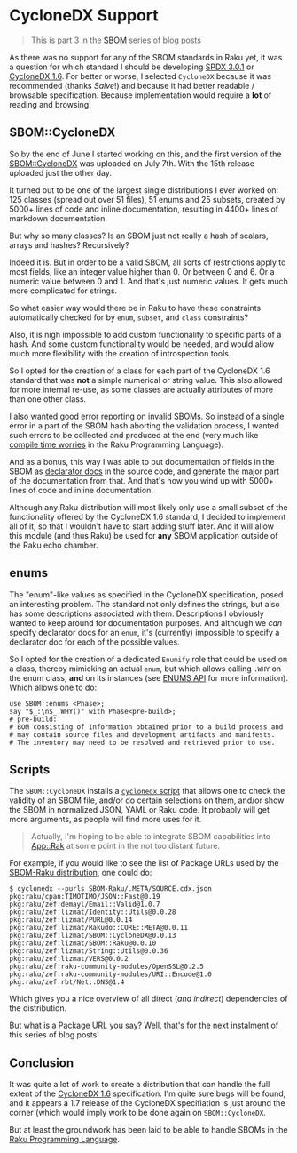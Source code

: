 # CycloneDX Support

> This is part 3 in the [SBOM](https://dev.to/lizmat/series/32933) series of blog posts

As there was no support for any of the SBOM standards in Raku yet, it was a question for which standard I should be developing [SPDX 3.0.1](https://spdx.github.io/spdx-spec/v3.0.1/) or [CycloneDX 1.6](https://cyclonedx.org/docs/1.6/json).  For better or worse, I selected `CycloneDX` because it was recommended (thanks *Salve*!) and because it had better readable / browsable specification.  Because implementation would require a **lot** of reading and browsing!

## SBOM::CycloneDX

So by the end of June I started working on this, and the first version of the [SBOM::CycloneDX](https://raku.land/zef:lizmat/SBOM::CycloneDX) was uploaded on July 7th.  With the 15th release uploaded just the other day.

It turned out to be one of the largest single distributions I ever worked on: 125 classes (spread out over 51 files), 51 enums and 25 subsets, created by 5000+ lines of code and inline documentation, resulting in 4400+ lines of markdown documentation.

But why so many classes?  Is an SBOM just not really a hash of scalars, arrays and hashes?  Recursively?

Indeed it is.  But in order to be a valid SBOM, all sorts of restrictions apply to most fields, like an integer value higher than 0.  Or between 0 and 6. Or a numeric value between 0 and 1. And that's just numeric values.  It gets much more complicated for strings.

So what easier way would there be in Raku to have these constraints automatically checked for by `enum`, `subset`, and `class` constraints?

Also, it is nigh impossible to add custom functionality to specific parts of a hash.  And some custom functionality would be needed, and would allow much more flexibility with the creation of introspection tools.

So I opted for the creation of a class for each part of the CycloneDX 1.6 standard that was **not** a simple numerical or string value.  This also allowed for more internal re-use, as some classes are actually attributes of more than one other class.

I also wanted good error reporting on invalid SBOMs.  So instead of a single error in a part of the SBOM hash aborting the validation process, I wanted such errors to be collected and produced at the end (very much like [compile time worries](https://docs.raku.org/language/pragmas#worries) in the Raku Programming Language).

And as a bonus, this way I was able to put documentation of fields in the SBOM as [declarator docs](https://docs.raku.org/language/pod#index-entry-#=) in the source code, and generate the major part of the documentation from that. And that's how you wind up with 5000+ lines of code and inline documentation.

Although any Raku distribution will most likely only use a small subset of the functionality offered by the CycloneDX 1.6 standard, I decided to implement all of it, so that I wouldn't have to start adding stuff later.  And it will allow this module (and thus Raku) be used for **any** SBOM application outside of the Raku echo chamber.

## enums

The "enum"-like values as specified in the CycloneDX specification, posed an interesting problem.  The standard not only defines the strings, but also has some descriptions associated with them.  Descriptions I obviously wanted to keep around for documentation purposes.  And although we *can* specify declarator docs for an `enum`, it's (currently) impossible to specify a declarator doc for each of the possible values.

So I opted for the creation of a dedicated `Enumify` role that could be used on a class, thereby mimicking an actual `enum`, but which allows calling `.WHY` on the enum class, **and** on its instances (see [ENUMS API](https://raku.land/zef:lizmat/SBOM::CycloneDX#enums-api) for more information).  Which allows one to do:
```
use SBOM::enums <Phase>;
say "$_:\n$_.WHY()" with Phase<pre-build>;
# pre-build:
# BOM consisting of information obtained prior to a build process and
# may contain source files and development artifacts and manifests.
# The inventory may need to be resolved and retrieved prior to use.
```

## Scripts

The `SBOM::CycloneDX` installs a [`cyclonedx` script](https://raku.land/zef:lizmat/SBOM::CycloneDX#cyclonedx) that allows one to check the validity of an SBOM file, and/or do certain selections on them, and/or show the SBOM in normalized JSON, YAML or Raku code.  It probably will get more arguments, as people will find more uses for it.

> Actually, I'm hoping to be able to integrate SBOM capabilities into [App::Rak](https://raku.land/zef:lizmat/App::Rak) at some point in the not too distant future.

For example, if you would like to see the list of Package URLs used by the [SBOM-Raku distribution](https://raku.land/zef:lizmat/SBOM::Raku), one could do:
```
$ cyclonedx --purls SBOM-Raku/.META/SOURCE.cdx.json
pkg:raku/cpan:TIMOTIMO/JSON::Fast@0.19
pkg:raku/zef:demayl/Email::Valid@1.0.7
pkg:raku/zef:lizmat/Identity::Utils@0.0.28
pkg:raku/zef:lizmat/PURL@0.0.14
pkg:raku/zef:lizmat/Rakudo::CORE::META@0.0.11
pkg:raku/zef:lizmat/SBOM::CycloneDX@0.0.13
pkg:raku/zef:lizmat/SBOM::Raku@0.0.10
pkg:raku/zef:lizmat/String::Utils@0.0.36
pkg:raku/zef:lizmat/VERS@0.0.2
pkg:raku/zef:raku-community-modules/OpenSSL@0.2.5
pkg:raku/zef:raku-community-modules/URI::Encode@1.0
pkg:raku/zef:rbt/Net::DNS@1.4
```
Which gives you a nice overview of all direct (*and indirect*) dependencies of the distribution.

But what is a Package URL you say?   Well, that's for the next instalment of this series of blog posts!

## Conclusion
It was quite a lot of work to create a distribution that can handle the full extent of the [CycloneDX 1.6](https://cyclonedx.org/docs/1.6/json/) specification.  I'm quite sure bugs will be found, and it appears a 1.7 release of the CycloneDX specifiation is just around the corner (which would imply work to be done again on `SBOM::CycloneDX`.

But at least the groundwork has been laid to be able to handle SBOMs in the [Raku Programming Language](https://raku.org).

